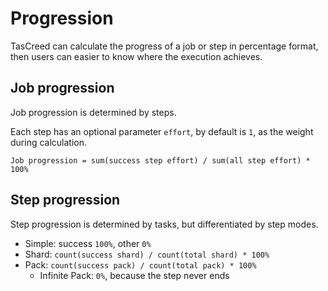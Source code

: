 # Progression

TasCreed can calculate the progress of a job or step in percentage format, then users can easier to know where the execution achieves.

## Job progression

Job progression is determined by steps.

Each step has an optional parameter `effort`, by default is `1`, as the weight during calculation.

```
Job progression = sum(success step effort) / sum(all step effort) * 100%
```

## Step progression

Step progression is determined by tasks, but differentiated by step modes.

- Simple: success `100%`, other `0%`
- Shard: `count(success shard) / count(total shard) * 100%`
- Pack: `count(success pack) / count(total pack) * 100%`
    + Infinite Pack: `0%`, because the step never ends
